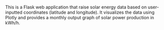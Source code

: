 This is a Flask web application that raise solar energy data based on user-inputted coordinates (latitude and longitude).
It visualizes the data using Plotly and provides a monthly output graph of solar power production in kWh/h.

